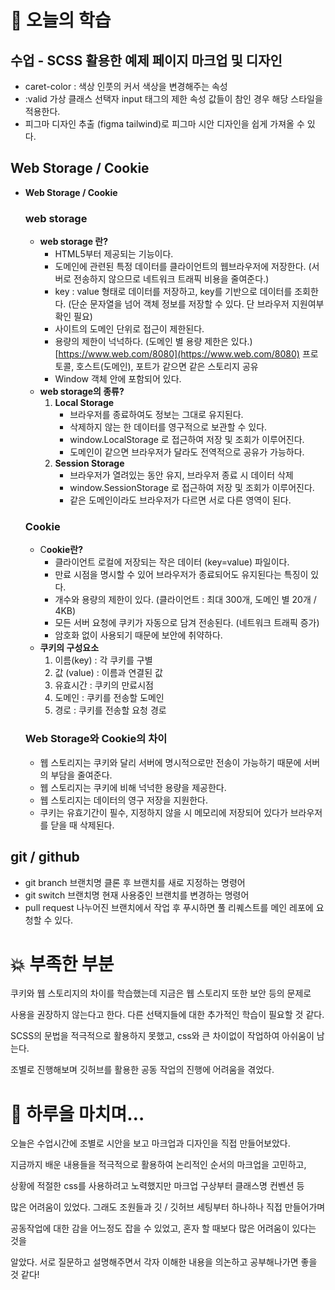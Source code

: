 # 📖 오늘의 학습

## 수업 - SCSS 활용한 예제 페이지 마크업 및 디자인

- caret-color : 색상
  인풋의 커서 색상을 변경해주는 속성
- :valid 가상 클래스 선택자
  input 태그의 제한 속성 값들이 참인 경우 해당 스타일을 적용한다.
- 피그마 디자인 추출 (figma tailwind)로 피그마 시안 디자인을 쉽게 가져올 수 있다.

## Web Storage / Cookie

- **Web Storage / Cookie**
  ### web storage
  - **web storage 란?**
    - HTML5부터 제공되는 기능이다.
    - 도메인에 관련된 특정 데이터를 클라이언트의 웹브라우저에 저장한다.
      (서버로 전송하지 않으므로 네트워크 트래픽 비용을 줄여준다.)
    - key : value 형태로 데이터를 저장하고, key를 기반으로 데이터를 조회한다.
      (단순 문자열을 넘어 객체 정보를 저장할 수 있다. 단 브라우저 지원여부 확인 필요)
    - 사이트의 도메인 단위로 접근이 제한된다.
    - 용량의 제한이 넉넉하다. (도메인 별 용량 제한은 있다.)
      [https://www.web.com/8080](https://www.web.com/8080)
      프로토콜, 호스트(도메인), 포트가 같으면 같은 스토리지 공유
    - Window 객체 안에 포함되어 있다.
  - **web storage의 종류?**
    1. **Local Storage**
       - 브라우저를 종료하여도 정보는 그대로 유지된다.
       - 삭제하지 않는 한 데이터를 영구적으로 보관할 수 있다.
       - window.LocalStorage 로 접근하여 저장 및 조회가 이루어진다.
       - 도메인이 같으면 브라우저가 달라도 전역적으로 공유가 가능하다.
    2. **Session Storage**
       - 브라우저가 열려있는 동안 유지, 브라우저 종료 시 데이터 삭제
       - window.SessionStorage 로 접근하여 저장 및 조회가 이루어진다.
       - 같은 도메인이라도 브라우저가 다르면 서로 다른 영역이 된다.
  ### Cookie
  - C**ookie란?**
    - 클라이언트 로컬에 저장되는 작은 데이터 (key=value) 파일이다.
    - 만료 시점을 명시할 수 있어 브라우저가 종료되어도 유지된다는 특징이 있다.
    - 개수와 용량의 제한이 있다. (클라이언트 : 최대 300개, 도메인 별 20개 / 4KB)
    - 모든 서버 요청에 쿠키가 자동으로 담겨 전송된다. (네트워크 트래픽 증가)
    - 암호화 없이 사용되기 때문에 보안에 취약하다.
  - **쿠키의 구성요소**
    1. 이름(key) : 각 쿠키를 구별
    2. 값 (value) : 이름과 연결된 값
    3. 유효시간 : 쿠키의 만료시점
    4. 도메인 : 쿠키를 전송할 도메인
    5. 경로 : 쿠키를 전송할 요청 경로
  ### Web Storage와 Cookie의 차이
  - 웹 스토리지는 쿠키와 달리 서버에 명시적으로만 전송이 가능하기 때문에 서버의 부담을 줄여준다.
  - 웹 스토리지는 쿠키에 비해 넉넉한 용량을 제공한다.
  - 웹 스토리지는 데이터의 영구 저장을 지원한다.
  - 쿠키는 유효기간이 필수, 지정하지 않을 시 메모리에 저장되어 있다가 브라우저를 닫을 때 삭제된다.

## git / github

- git branch 브랜치명
  클론 후 브랜치를 새로 지정하는 명령어
- git switch 브랜치명
  현재 사용중인 브랜치를 변경하는 명령어
- pull request
  나누어진 브랜치에서 작업 후 푸시하면 풀 리퀘스트를 메인 레포에 요청할 수 있다.

# 💥 부족한 부분

쿠키와 웹 스토리지의 차이를 학습했는데 지금은 웹 스토리지 또한 보안 등의 문제로

사용을 권장하지 않는다고 한다. 다른 선택지들에 대한 추가적인 학습이 필요할 것 같다.

SCSS의 문법을 적극적으로 활용하지 못했고, css와 큰 차이없이 작업하여 아쉬움이 남는다.

조별로 진행해보며 깃허브를 활용한 공동 작업의 진행에 어려움을 겪었다.

# 🤯 하루을 마치며…

오늘은 수업시간에 조별로 시안을 보고 마크업과 디자인을 직접 만들어보았다.

지금까지 배운 내용들을 적극적으로 활용하여 논리적인 순서의 마크업을 고민하고,

상황에 적절한 css를 사용하려고 노력했지만 마크업 구상부터 클래스명 컨벤션 등

많은 어려움이 있었다. 그래도 조원들과 깃 / 깃허브 세팅부터 하나하나 직접 만들어가며

공동작업에 대한 감을 어느정도 잡을 수 있었고, 혼자 할 때보다 많은 어려움이 있다는 것을

알았다. 서로 질문하고 설명해주면서 각자 이해한 내용을 의논하고 공부해나가면 좋을 것 같다!
